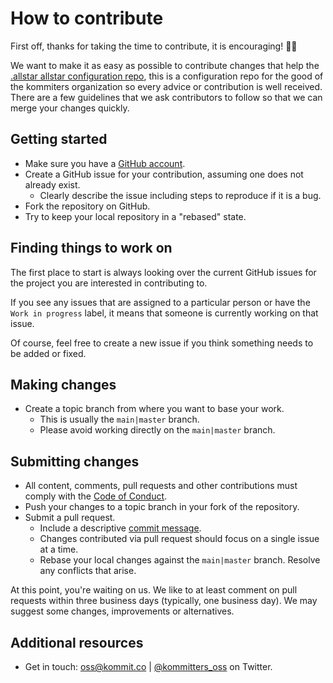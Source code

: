 # How to contribute

First off, thanks for taking the time to contribute, it is encouraging! 🎉🙌

We want to make it as easy as possible to contribute changes that help the [.allstar allstar configuration repo][repo], this is a configuration repo for the good of the kommiters organization so every advice or contribution is well received. There are a few guidelines that we ask contributors to follow so that we can merge your changes quickly.

## Getting started

* Make sure you have a [GitHub account](https://github.com/signup/free).
* Create a GitHub issue for your contribution, assuming one does not already exist.
  * Clearly describe the issue including steps to reproduce if it is a bug.
* Fork the repository on GitHub.
* Try to keep your local repository in a "rebased" state.

## Finding things to work on

The first place to start is always looking over the current GitHub issues for the project you are
interested in contributing to.

If you see any issues that are assigned to a particular person or have the `Work in progress` label, it means that
someone is currently working on that issue.

Of course, feel free to create a new issue if you think something needs to be added or fixed.

## Making changes

* Create a topic branch from where you want to base your work.
  * This is usually the `main|master` branch.
  * Please avoid working directly on the `main|master` branch.

## Submitting changes

* All content, comments, pull requests and other contributions must comply with the
  [Code of Conduct][coc].
* Push your changes to a topic branch in your fork of the repository.
* Submit a pull request.
  * Include a descriptive [commit message][commit-msg].
  * Changes contributed via pull request should focus on a single issue at a time.
  * Rebase your local changes against the `main|master` branch. Resolve any conflicts that arise.

At this point, you're waiting on us. We like to at least comment on pull requests within three
business days (typically, one business day). We may suggest some changes, improvements or
alternatives.

## Additional resources

* Get in touch: [oss@kommit.co](mailto:oss@kommit.co) | [@kommitters_oss](https://twitter.com/kommitters_oss) on Twitter.

[repo]: https://github.com/kommitters/.allstar
[coc]: https://github.com/kommitters/.allstar/blob/main/CODE_OF_CONDUCT.md
[commit-msg]: https://github.com/erlang/otp/wiki/Writing-good-commit-messages
[good-first-issue]: https://github.com/kommitters/.allstar/issues?q=label%3A%22%F0%9F%91%8B+Good+first+issue%22
[help-wanted]: https://github.com/kommitters/.allstar/issues?q=label%3A%22%F0%9F%86%98+Help+wanted%22
